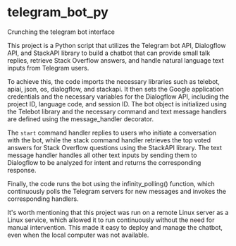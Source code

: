 # telegram_bot_py
Crunching the telegram bot interface

This project is a Python script that utilizes the Telegram bot API, Dialogflow API, and StackAPI library to build a chatbot that can provide small talk replies, retrieve Stack Overflow answers, and handle natural language text inputs from Telegram users.

To achieve this, the code imports the necessary libraries such as telebot, apiai, json, os, dialogflow, and stackapi. It then sets the Google application credentials and the necessary variables for the Dialogflow API, including the project ID, language code, and session ID. The bot object is initialized using the Telebot library and the necessary command and text message handlers are defined using the message_handler decorator.

The ```start``` command handler replies to users who initiate a conversation with the bot, while the stack command handler retrieves the top voted answers for Stack Overflow questions using the StackAPI library. The text message handler handles all other text inputs by sending them to Dialogflow to be analyzed for intent and returns the corresponding response.

Finally, the code runs the bot using the infinity_polling() function, which continuously polls the Telegram servers for new messages and invokes the corresponding handlers.

It's worth mentioning that this project was run on a remote Linux server as a Linux service, which allowed it to run continuously without the need for manual intervention. This made it easy to deploy and manage the chatbot, even when the local computer was not available.
